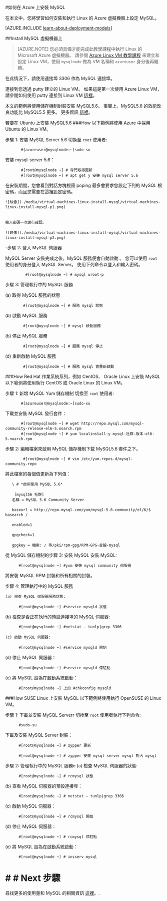 <properties
    pageTitle="設定 Linux VM 上的 MySQL | Microsoft Azure "
    description="了解如何在 Azure 中的 Linux 虛擬機器 (Ubuntu 或 RedHat 系列 OS) 上安裝 MySQL 堆疊"
    services="virtual-machines"
    documentationCenter=""
    authors="SuperScottz"
    manager="timlt"
    editor=""
    tags="azure-resource-manager,azure-service-management"/>

<tags
    ms.service="virtual-machines"
    ms.workload="infrastructure-services"
    ms.tgt_pltfrm="vm-linux"
    ms.devlang="na"
    ms.topic="article"
    ms.date="08/10/2015"
    ms.author="mingzhan"/>


#如何在 Azure 上安裝 MySQL


在本文中，您將學習如何安裝和執行 Linux 的 Azure 虛擬機器上設定 MySQL。

[AZURE.INCLUDE [learn-about-deployment-models](../../includes/learn-about-deployment-models-both-include.md)]


##Install MySQL 虛擬機器上

> [AZURE.NOTE] 您必須具備才能完成此教學課程中執行 Linux 的 Microsoft Azure 虛擬機器。 請參閱
[Azure Linux VM 教學課程](virtual-machines-linux-tutorial.md) 來建立和設定 Linux VM，使用 `mysqlnode` 做為 VM 名稱和 `azureuser` 身分後再繼續。

在此情況下，請使用連接埠 3306 作為 MySQL 連接埠。  

連接到您透過 putty 建立的 Linux VM。 如果這是第一次使用 Azure Linux VM，請參閱如何使用 putty 連接到 Linux VM [這裡](virtual-machines-linux-use-ssh-key.md)。

本文的範例將使用儲存機制封裝安裝 MySQL5.6。 事實上，MySQL5.6 的效能改良功能比 MySQL5.5 更多。  更多資訊 [這裡](http://www.mysqlperformanceblog.com/2013/02/18/is-mysql-5-6-slower-than-mysql-5-5/)。


若要在 Ubuntu 上安裝 MySQL5.6 ###How
以下範例將使用 Azure 中採用 Ubuntu 的 Linux VM。

步驟 1: 安裝 MySQL Server 5.6
    切換至 `root` 使用者:

           #[azureuser@mysqlnode:~]sudo-su

   安裝 mysql-server 5.6：

           #[root@mysqlnode ~] # 專門取得更新
           #[root@mysqlnode ~] # apt get y 安裝 mysql server 5.6

   在安裝期間，您會看到對話方塊視窗 poping 最多會要求您設定下列的 MySQL 根密碼，而且您需要在這裡設定密碼。

    ![映像](./media/virtual-machines-linux-install-mysql/virtual-machines-linux-install-mysql-p1.png)


    輸入密碼一次進行確認。

    ![映像](./media/virtual-machines-linux-install-mysql/virtual-machines-linux-install-mysql-p2.png)

-步驟 2: 登入 MySQL 伺服器

   MySQL Server 安裝完成之後，MySQL 服務便會自動啟動 。 您可以使用 `root` 使用者的身分登入 MySQL Server。
    使用下列命令以登入和輸入密碼。

             #[root@mysqlnode ~] # mysql uroot-p

步驟 3: 管理執行中的 MySQL 服務

   (a) 取得 MySQL 服務的狀態

            #[root@mysqlnode ~] # 服務 mysql 狀態

   (b) 啟動 MySQL 服務

            #[root@mysqlnode ~] # mysql 啟動服務

   (b) 停止 MySQL 服務

            #[root@mysqlnode ~] # 服務 mysql 停止

   (d) 重新啟動 MySQL 服務

            #[root@mysqlnode ~] # 服務 mysql 會重新啟動


###How Red Hat 作業系統系列，例如 CentOS、 Oracle Linux 上安裝 MySQL
以下範例將使用執行 CentOS 或 Oracle Linux 的 Linux VM。

步驟 1: 新增 MySQL Yum 儲存機制
   切換至 `root` 使用者:

           #[azureuser@mysqlnode:~]sudo-su

   下載並安裝 MySQL 發行套件：

           #[root@mysqlnode ~] # wget http://repo.mysql.com/mysql-community-release-el6-5.noarch.rpm
           #[root@mysqlnode ~] # yum localinstall-y mysql-社群-版本-el6-5.noarch.rpm

步驟 2: 編輯檔案來啟用 MySQL 儲存機制下載 MySQL5.6 套件之下。

            #[root@mysqlnode ~] # vim /etc/yum.repos.d/mysql-community.repo

   將此檔案的每個值更新為下列值：

       \ # *啟用使用 MySQL 5.6*

        [mysql56 社群]
       名稱 = MySQL 5.6 Community Server

       baseurl = http://repo.mysql.com/yum/mysql-5.6-community/el/6/$ basearch /

       enabled=1

       gpgcheck=1

       gpgkey = 檔案: / 等/pki/rpm-gpg/RPM-GPG-金鑰-mysql

從 MySQL 儲存機制的步驟 3: 安裝 MySQL
   安裝 MySQL:

          #[root@mysqlnode ~] #yum 安裝 mysql community 伺服器

   將安裝 MySQL RPM 封裝和所有相關的封裝。

步驟 4: 管理執行中的 MySQL 服務

    (a) 檢查 MySQL 伺服器服務狀態:

          #[root@mysqlnode ~] #service mysqld 狀態

   (b) 檢查是否正在執行的預設連接埠的 MySQL 伺服器:

          #[root@mysqlnode ~] #netstat – tunlp|grep 3306

    (c) 啟動 MySQL 伺服器:

          #[root@mysqlnode ~] #service mysqld 開始

   (d) 停止 MySQL 伺服器：

          #[root@mysqlnode ~] #service mysqld 停駐點

   (e) 將 MySQL 設為在啟動系統啟動：

          #[root@mysqlnode ~] 上的 #chkconfig mysqld


###How SUSE Linux 上安裝 MySQL
以下範例將使用執行 OpenSUSE 的 Linux VM。

步驟 1: 下載並安裝 MySQL Serverr
    切換至 `root` 使用者執行下列命令: 

          #sudo-su

   下載及安裝 MySQL Server 封裝：

          #[root@mysqlnode ~] # zypper 更新

          #[root@mysqlnode ~] # zypper 安裝 mysql server mysql 對內 mysql

步驟 2: 管理執行中的 MySQL 服務e
    (a) 檢查 MySQL 伺服器的狀態:

          #[root@mysqlnode ~] # rcmysql 狀態

   (b) 查看 MySQL 伺服器的預設連接埠：

          #[root@mysqlnode ~] # netstat – tunlp|grep 3306


   (c) 啟動 MySQL 伺服器：

          #[root@mysqlnode ~] # rcmysql 開始

   (d) 停止 MySQL 伺服器：

          #[root@mysqlnode ~] # rcmysql 停駐點

   (e) 將 MySQL 設為在啟動系統啟動：

          #[root@mysqlnode ~] # insserv mysql

# # # Next 步驟
尋找更多的使用量和 MySQL 的相關資訊 [這裡](https://www.mysql.com/)。.

